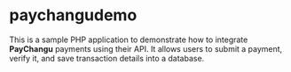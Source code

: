 # paychangudemo
This is a sample PHP application to demonstrate how to integrate **PayChangu** payments using their API. It allows users to submit a payment, verify it, and save transaction details into a database.
